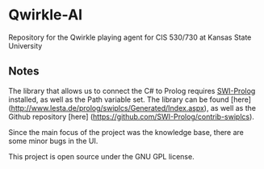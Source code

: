 # Qwirkle-AI
Repository for the Qwirkle playing agent for CIS 530/730 at Kansas State University

## Notes
The library that allows us to connect the C# to Prolog requires [SWI-Prolog](http://www.swi-prolog.org/) installed, as well as the Path variable set. 
The library can be found [here] (http://www.lesta.de/prolog/swiplcs/Generated/Index.aspx), as well as the Github repository [here] (https://github.com/SWI-Prolog/contrib-swiplcs).

Since the main focus of the project was the knowledge base, there are some minor bugs in the UI.

This project is open source under the GNU GPL license.
